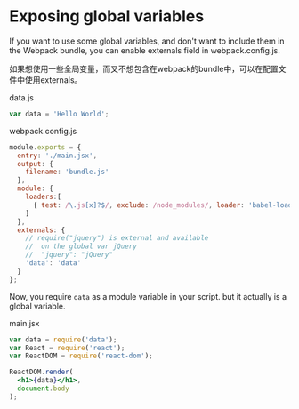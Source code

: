 # Exposing global variables
If you want to use some global variables, and don't want to include them in the Webpack bundle, you can enable externals field in webpack.config.js.

如果想使用一些全局变量，而又不想包含在webpack的bundle中，可以在配置文件中使用externals。

data.js
```javascript
var data = 'Hello World';
```

webpack.config.js
```javascript
module.exports = {
  entry: './main.jsx',
  output: {
    filename: 'bundle.js'
  },
  module: {
    loaders:[
      { test: /\.js[x]?$/, exclude: /node_modules/, loader: 'babel-loader?presets[]=es2015&presets[]=react' },
    ]
  },
  externals: {
    // require("jquery") is external and available
    //  on the global var jQuery
    //  "jquery": "jQuery"
    'data': 'data'
  }
};
```

Now, you require `data` as a module variable in your script. but it actually is a global variable.

main.jsx
```jsx
var data = require('data');
var React = require('react');
var ReactDOM = require('react-dom');

ReactDOM.render(
  <h1>{data}</h1>,
  document.body
);
```
